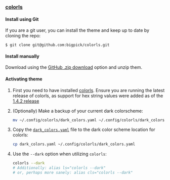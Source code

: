 ### [colorls](https://github.com/athityakumar/colorls)

#### Install using Git

If you are a git user, you can install the theme and keep up to date by cloning the repo:

    $ git clone git@github.com:bigpick/colorls.git

#### Install manually

Download using the [GitHub .zip download](https://github.com/bigpick/colorls/archive/master.zip) option and unzip them.

#### Activating theme

1. First you need to have installed [colorls](https://github.com/athityakumar/colorls#installation). Ensure you are running the latest release of colorls, as support for hex string values were added as of the [1.4.2 release](https://github.com/athityakumar/colorls/releases/tag/v1.4.2)


2. (Optionally) Make a backup of your current dark colorscheme:

    ```bash
    mv ~/.config/colorls/dark_colors.yaml ~/.config/colorls/dark_colors.yaml.backup
    ```
3. Copy the [`dark_colors.yaml`](./dark_colors.yaml) file to the dark color scheme location for colorls:

    ```bash
    cp dark_colors.yaml ~/.config/colorls/dark_colors.yaml
    ```
4. Use the `--dark` option when utilizing `colorls`:

    ```bash
    colorls --dark
    # Additionally: alias ls="colorls --dark"
    # or, perhaps more sanely: alias cls="colorls --dark"
    ```
